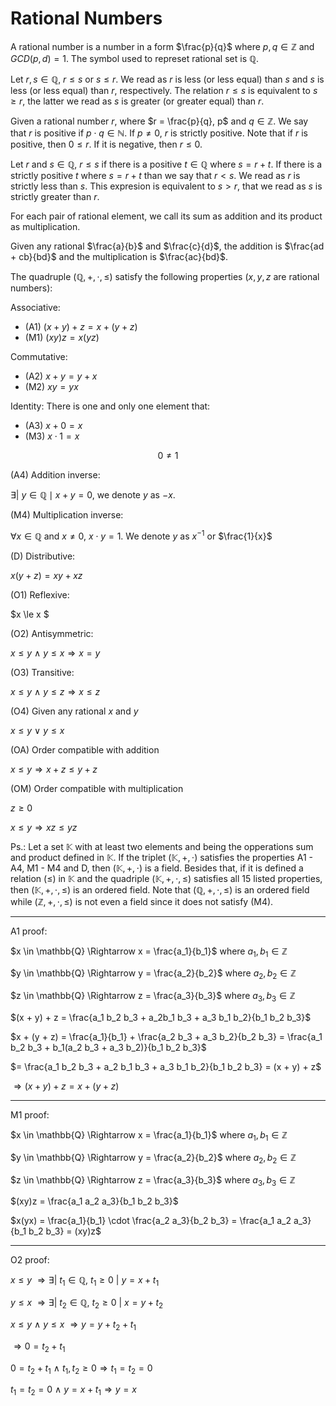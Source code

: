 <h1>Rational Numbers</h1>

A rational number is a number in a form $\frac{p}{q}$ where $p,q \in \mathbb{Z}$ and $GCD(p, d) = 1$. The symbol used to represet rational set is $\mathbb{Q}$.

Let $r,s \in \mathbb{Q}$, $r \le s$ or $s \leq r$. We read  as $r$ is less (or less equal) than $s$ and $s$ is less (or less equal) than $r$, respectively. The relation $r \leq s$ is equivalent to $s \geq r$, the latter we read as $s$ is greater (or greater equal) than $r$.

Given a rational number $r$, where  $r = \frac{p}{q}, p$ and $q \in \mathbb{Z}$. We say that $r$ is positive if $p \cdot q \in \mathbb{N}$. If $p \neq 0$, $r$ is strictly positive. Note that if $r$ is positive, then $0 \leq r$. If it is negative, then $r \leq 0$.

Let $r$ and $s \in \mathbb{Q}$, $r \leq s$ if there is a positive $t \in \mathbb{Q}$ where $s = r + t$. If there is a strictly positive $t$ where $s = r + t$ than we say that $r < s$. We read as $r$ is strictly less than $s$. This expresion is equivalent to $s >r$, that we read as $s$ is strictly greater than $r$.

For each pair of rational element, we call its sum as addition and its product as multiplication.

Given any rational $\frac{a}{b}$ and $\frac{c}{d}$, the addition is $\frac{ad + cb}{bd}$ and the multiplication is $\frac{ac}{bd}$.

The quadruple $(\mathbb{Q}, +, \cdot, \leq)$ satisfy the following properties ($x, y, z$ are rational numbers):

Associative:
- (A1) $(x + y) + z = x + (y + z)$
- (M1) $(xy)z = x(yz)$

Commutative:
- (A2) $x + y = y + x$
- (M2) $xy = yx$

Identity: There is one and only one element that:
- (A3) $x + 0 = x$
- (M3) $x \cdot 1 = x$

$$ 0 \neq 1$$

(A4) Addition inverse:

$\exists|\ y \in \mathbb{Q} \mid x + y = 0$, we denote $y$ as $-x$.

(M4) Multiplication inverse:

$\forall x \in \mathbb{Q}$ and $x \neq 0$, $x \cdot y = 1$. We denote $y$ as $x^{-1}$ or $\frac{1}{x}$

(D) Distributive:

$x(y + z) = xy + xz$

(O1) Reflexive:

$x \le x $

(O2) Antisymmetric:

$x \le y\ \land\ y \le x \Longrightarrow x = y$

(O3) Transitive:

$x \leq y \ \land\ y\leq z \Longrightarrow x \leq z$

(O4) Given any rational $x$ and $y$

$x \leq y\ \lor\ y \leq x$

(OA) Order compatible with addition

$x \leq y \Longrightarrow x +z \leq y + z$

(OM) Order compatible with multiplication

$z \ge 0$

$x \leq y \Longrightarrow xz \leq yz$

Ps.: Let a set $\mathbb{K}$ with at least two elements and being the opperations sum and product defined in $\mathbb{K}$. If the triplet ($\mathbb{K}, +, \cdot$) satisfies the properties A1 - A4, M1 - M4 and D, then ($\mathbb{K},+, \cdot$) is a field. Besides that, if it is defined a relation ($\leq$) in $\mathbb{K}$ and the quadriple ($\mathbb{K}, +, \cdot, \leq$) satisfies all 15 listed properties, then $(\mathbb{K}, +, \cdot, \leq)$ is an ordered field. Note that ($\mathbb{Q}, +, \cdot, \leq$) is an ordered field while ($\mathbb{Z}, +, \cdot, \leq$) is not even a field since it does not satisfy (M4).


---
A1 proof:

$x \in \mathbb{Q} \Rightarrow x = \frac{a_1}{b_1}$ where $a_1,b_1 \in \mathbb{Z}$

$y \in \mathbb{Q} \Rightarrow y = \frac{a_2}{b_2}$ where $a_2,b_2 \in \mathbb{Z}$

$z \in \mathbb{Q} \Rightarrow z = \frac{a_3}{b_3}$ where $a_3,b_3 \in \mathbb{Z}$

$(x + y) + z = \frac{a_1 b_2 b_3 + a_2b_1 b_3 + a_3 b_1 b_2}{b_1 b_2 b_3}$

$x + (y + z) = \frac{a_1}{b_1} + \frac{a_2 b_3 + a_3 b_2}{b_2 b_3} = \frac{a_1 b_2 b_3 + b_1(a_2 b_3 + a_3 b_2)}{b_1 b_2 b_3}$

$= \frac{a_1 b_2 b_3 + a_2 b_1 b_3 + a_3 b_1 b_2}{b_1 b_2 b_3} = (x + y) + z$

$\Rightarrow (x + y) + z = x + (y + z)$

---
M1 proof:

$x \in \mathbb{Q} \Rightarrow x = \frac{a_1}{b_1}$ where $a_1,b_1 \in \mathbb{Z}$

$y \in \mathbb{Q} \Rightarrow y = \frac{a_2}{b_2}$ where $a_2,b_2 \in \mathbb{Z}$

$z \in \mathbb{Q} \Rightarrow z = \frac{a_3}{b_3}$ where $a_3,b_3 \in \mathbb{Z}$

$(xy)z = \frac{a_1 a_2 a_3}{b_1 b_2 b_3}$

$x(yx) = \frac{a_1}{b_1} \cdot \frac{a_2 a_3}{b_2 b_3} = \frac{a_1 a_2 a_3}{b_1 b_2 b_3} = (xy)z$

---
O2 proof: 

$x \leq y\ \Rightarrow \exists|\ t_1 \in \mathbb{Q},\ t_1 \geq 0\ |\ y = x+ t_1$

$y \le x\ \Rightarrow \exists|\ t_2 \in \mathbb{Q},\ t_2 \geq 0\ |\ x = y + t_2$

$x \leq y\ \land\ y \leq x\ \Rightarrow y = y + t_2 + t_1$

$\Rightarrow 0 = t_2 + t_1$

$0 = t_2 + t_1\ \land\ t_1, t_2 \geq 0 \Longrightarrow t_1 = t_2 = 0$

$t_1 = t_2 = 0\ \land\ y = x + t_1 \Longrightarrow y = x$ 
